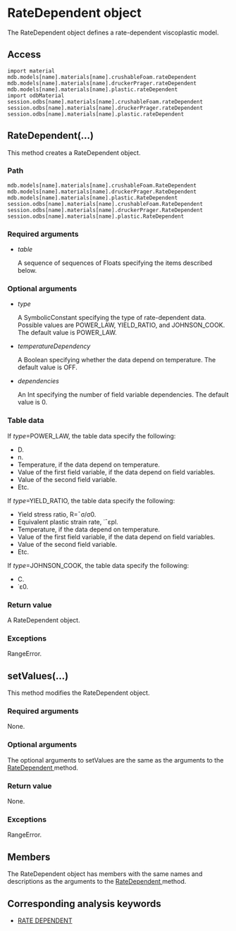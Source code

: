 # RateDependent object

The RateDependent object defines a rate-dependent viscoplastic model.

## Access

```
import material
mdb.models[name].materials[name].crushableFoam.rateDependent
mdb.models[name].materials[name].druckerPrager.rateDependent
mdb.models[name].materials[name].plastic.rateDependent
import odbMaterial
session.odbs[name].materials[name].crushableFoam.rateDependent
session.odbs[name].materials[name].druckerPrager.rateDependent
session.odbs[name].materials[name].plastic.rateDependent
```

## RateDependent(...)



This method creates a RateDependent object.



### Path

```
mdb.models[name].materials[name].crushableFoam.RateDependent
mdb.models[name].materials[name].druckerPrager.RateDependent
mdb.models[name].materials[name].plastic.RateDependent
session.odbs[name].materials[name].crushableFoam.RateDependent
session.odbs[name].materials[name].druckerPrager.RateDependent
session.odbs[name].materials[name].plastic.RateDependent
```

### Required arguments

- *table*

  A sequence of sequences of Floats specifying the items described below.

### Optional arguments

- *type*

  A SymbolicConstant specifying the type of rate-dependent data. Possible values are POWER_LAW, YIELD_RATIO, and JOHNSON_COOK. The default value is POWER_LAW.

- *temperatureDependency*

  A Boolean specifying whether the data depend on temperature. The default value is OFF.

- *dependencies*

  An Int specifying the number of field variable dependencies. The default value is 0.

### Table data

If *type*=POWER_LAW, the table data specify the following:

- D.
- n.
- Temperature, if the data depend on temperature.
- Value of the first field variable, if the data depend on field variables.
- Value of the second field variable.
- Etc.

If *type*=YIELD_RATIO, the table data specify the following:

- Yield stress ratio, R=¯σ/σ0.
- Equivalent plastic strain rate, ˙¯εpl.
- Temperature, if the data depend on temperature.
- Value of the first field variable, if the data depend on field variables.
- Value of the second field variable.
- Etc.

If *type*=JOHNSON_COOK, the table data specify the following:

- C.
- ˙ε0.

### Return value

A RateDependent object.

### Exceptions

RangeError.



## setValues(...)



This method modifies the RateDependent object.



### Required arguments

None.

### Optional arguments

The optional arguments to setValues are the same as the arguments to the [RateDependent ](https://help.3ds.com/2022/english/DSSIMULIA_Established/SIMACAEKERRefMap/simaker-c-ratedependentpyc.htm?ContextScope=all#simaker-ratedependentratedependentpyc)method.

### Return value

None.

### Exceptions

RangeError.



## Members

The RateDependent object has members with the same names and descriptions as the arguments to the [RateDependent ](https://help.3ds.com/2022/english/DSSIMULIA_Established/SIMACAEKERRefMap/simaker-c-ratedependentpyc.htm?ContextScope=all#simaker-ratedependentratedependentpyc)method.



## Corresponding analysis keywords

- [RATE DEPENDENT](https://help.3ds.com/2022/english/DSSIMULIA_Established/SIMACAEKEYRefMap/simakey-r-ratedependent.htm?ContextScope=all#simakey-r-ratedependent)